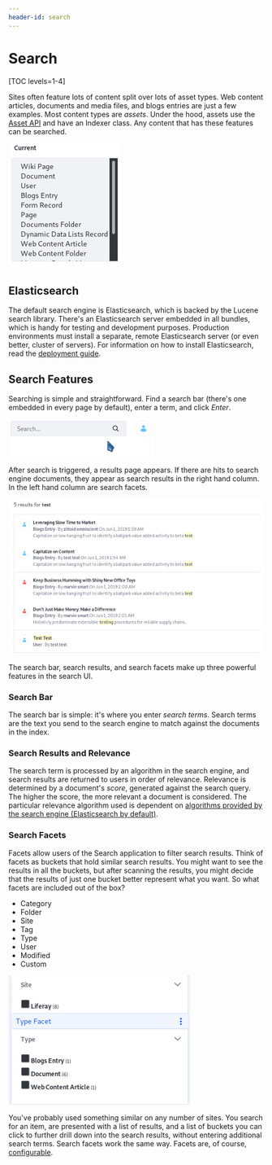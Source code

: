 ```yaml
---
header-id: search
---
```


# Search

[TOC levels=1-4]

Sites often feature lots of content split over lots of asset types.  Web content
articles, documents and media files, and blogs entries are just a few examples.
Most content types are *assets*. Under the hood, assets use the
[Asset API](/docs/7-1/tutorials/-/knowledge_base/t/asset-framework) 
and have an Indexer class. Any content that has these features can be
searched. 

![Figure 1: The Type Facet configuration lists the searchable out-of-the-box asset types.](../../images/search-assets.png)

## Elasticsearch

The default search engine is Elasticsearch, which is backed by the Lucene
search library. There's an Elasticsearch server embedded in all bundles, which
is handy for testing and development purposes. Production environments must
install a separate, remote Elasticsearch server (or even better, cluster of
servers).  For information on how to install Elasticsearch, read the 
[deployment guide](/docs/7-2/deploy/-/knowledge_base/d/elasticsearch).

## Search Features

Searching is simple and straightforward. Find a search bar (there's one embedded
in every page by default), enter a term, and click *Enter*.

![Figure 2: There's a search bar embedded on all pages by default.](../../images/search-bar.png)

After search is triggered, a results page appears. If there are hits to search
engine documents, they appear as search results in the right hand column. In the
left hand column are search facets.

![Figure 3: Results are displayed in the Search Results portlet.](../../images/search-results.png)

The search bar, search results, and search facets make up three powerful
features in the search UI.

### Search Bar

The search bar is simple: it's where you enter *search terms*. Search terms are
the text you send to the search engine to match against the documents in the
index. 

### Search Results and Relevance

The search term is processed by an algorithm in the search engine, and search
results are returned to users in order of relevance. Relevance is determined by
a document's *score*, generated against the search query. The higher the score,
the more relevant a document is considered. The particular relevance algorithm
used is dependent on 
[algorithms provided by the search engine (Elasticsearch by default)](https://www.elastic.co/guide/en/elasticsearch/guide/current/relevance-intro.html#relevance-intro).

### Search Facets

Facets allow users of the Search application to filter search results. Think of
facets as buckets that hold similar search results. You might want to see the
results in all the buckets, but after scanning the results, you might decide
that the results of just one bucket better represent what you want. So what
facets are included out of the box?

- Category
- Folder
- Site
- Tag
- Type
- User
- Modified
- Custom

![Figure 4: *Site* and *Type* are two of the facet sets you'll encounter. They let you drill down to results that contain the search terms you entered.](../../images/search-faceted-search.png)

You've probably used something similar on any number of sites. You search for an
item, are presented with a list of results, and a list of buckets you can click
to further drill down into the search results, without entering additional
search terms. Search facets work the same way. Facets are, of course,
[configurable](/docs/7-1/user/-/knowledge_base/u/facets).

